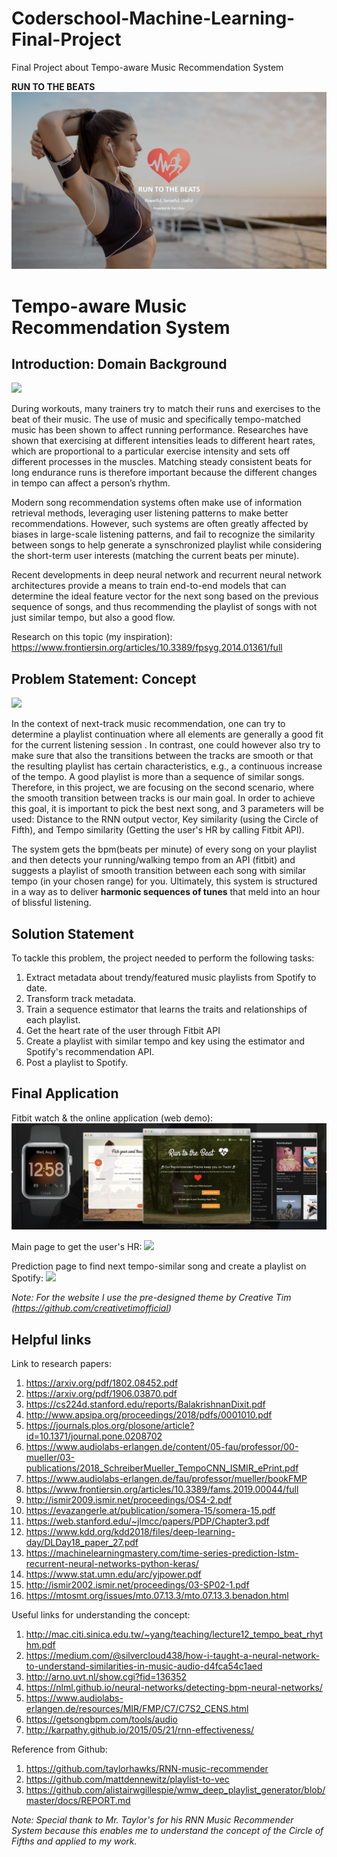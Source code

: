 # Coderschool-Machine-Learning-Final-Project
Final Project about Tempo-aware Music Recommendation System

**RUN TO THE BEATS**
![](https://github.com/gotbutchi/Coderschool-Machine-Learning-Final-Project/blob/master/pic/theme.png)

# Tempo-aware Music Recommendation System

## Introduction: Domain Background

![](https://i.imgur.com/ZrS9pqM.png)

During workouts, many trainers try to match their runs and exercises to the beat of their music. The use of music and specifically tempo-matched music has been shown to affect running performance. Researches have shown that exercising at different intensities leads to different heart rates, which are proportional to a particular exercise intensity and sets off different processes in the muscles. Matching steady consistent beats for long endurance runs is therefore important because the different changes in tempo can affect a person’s rhythm.

[](https://i.imgur.com/IeummDd.png)

Modern song recommendation systems often make use of information retrieval methods, leveraging user listening patterns to make better recommendations. However, such systems are often greatly affected by biases in large-scale listening patterns, and fail to recognize the similarity between songs to help generate a synschronized playlist while considering the short-term user interests (matching the current beats per minute).

Recent developments in deep neural network and recurrent neural network architectures provide a means to train end-to-end models that can determine the ideal feature vector for the next song based on the previous sequence of songs, and thus recommending the playlist of songs with not just similar tempo, but also a good flow.

Research on this topic (my inspiration): https://www.frontiersin.org/articles/10.3389/fpsyg.2014.01361/full

## Problem Statement: Concept

![](https://i.imgur.com/SXuXRpY.png)

In the context of next-track music recommendation, one can try to determine a playlist continuation where all elements are generally a good fit for the current listening session . In contrast, one could however also try to make sure that also the transitions between the tracks are smooth or that the resulting playlist has certain characteristics, e.g., a continuous increase of the tempo.
A good playlist is more than a sequence of similar songs. Therefore, in this project, we are focusing on the second scenario, where the smooth transition between tracks is our main goal. In order to achieve this goal, it is important to pick the best next song, and 3 parameters will be used: Distance to the RNN output vector, Key similarity (using the Circle of Fifth), and Tempo similarity (Getting the user's HR by calling Fitbit API).

The system gets the bpm(beats per minute) of every song on your playlist and then detects your running/walking tempo from an API (fitbit) and suggests a playlist of smooth transition between each song with similar tempo (in your chosen range) for you. Ultimately, this system is structured in a way as to deliver **harmonic sequences of tunes** that meld into an hour of blissful listening.

## Solution Statement

To tackle this problem, the project needed to perform the following tasks:

1. Extract metadata about trendy/featured music playlists from Spotify to date.
2. Transform track metadata.
3. Train a sequence estimator that learns the traits and relationships of each playlist.
4. Get the heart rate of the user through Fitbit API
5. Create a playlist with similar tempo and key using the estimator and Spotify's recommendation API.
6. Post a playlist to Spotify.

## Final Application
Fitbit watch & the online application (web demo):
![](https://github.com/gotbutchi/Coderschool-Machine-Learning-Final-Project/blob/master/pic/demo.png)

Main page to get the user's HR:
![](https://github.com/gotbutchi/Coderschool-Machine-Learning-Final-Project/blob/master/pic/main.png)

Prediction page to find next tempo-similar song and create a playlist on Spotify:
![](https://github.com/gotbutchi/Coderschool-Machine-Learning-Final-Project/blob/master/pic/predic.png)

*Note: For the website I use the pre-designed theme by Creative Tim (https://github.com/creativetimofficial)*

## Helpful links

Link to research papers:
1. https://arxiv.org/pdf/1802.08452.pdf
2. https://arxiv.org/pdf/1906.03870.pdf
3. https://cs224d.stanford.edu/reports/BalakrishnanDixit.pdf
4. http://www.apsipa.org/proceedings/2018/pdfs/0001010.pdf
5. https://journals.plos.org/plosone/article?id=10.1371/journal.pone.0208702
6. https://www.audiolabs-erlangen.de/content/05-fau/professor/00-mueller/03-publications/2018_SchreiberMueller_TempoCNN_ISMIR_ePrint.pdf
7. https://www.audiolabs-erlangen.de/fau/professor/mueller/bookFMP
8. https://www.frontiersin.org/articles/10.3389/fams.2019.00044/full
9. http://ismir2009.ismir.net/proceedings/OS4-2.pdf
10. https://evazangerle.at/publication/somera-15/somera-15.pdf
11. https://web.stanford.edu/~jlmcc/papers/PDP/Chapter3.pdf
12. https://www.kdd.org/kdd2018/files/deep-learning-day/DLDay18_paper_27.pdf
13. https://machinelearningmastery.com/time-series-prediction-lstm-recurrent-neural-networks-python-keras/
14. https://www.stat.umn.edu/arc/yjpower.pdf
15. http://ismir2002.ismir.net/proceedings/03-SP02-1.pdf
16. https://mtosmt.org/issues/mto.07.13.3/mto.07.13.3.benadon.html

Useful links for understanding the concept:
1. http://mac.citi.sinica.edu.tw/~yang/teaching/lecture12_tempo_beat_rhythm.pdf
2. https://medium.com/@silvercloud438/how-i-taught-a-neural-network-to-understand-similarities-in-music-audio-d4fca54c1aed
3. http://arno.uvt.nl/show.cgi?fid=136352
4. https://nlml.github.io/neural-networks/detecting-bpm-neural-networks/
5. https://www.audiolabs-erlangen.de/resources/MIR/FMP/C7/C7S2_CENS.html
6. https://getsongbpm.com/tools/audio
7. http://karpathy.github.io/2015/05/21/rnn-effectiveness/

Reference from Github:
1. https://github.com/taylorhawks/RNN-music-recommender
2. https://github.com/mattdennewitz/playlist-to-vec
3. https://github.com/alistairwgillespie/wmw_deep_playlist_generator/blob/master/docs/REPORT.md

*Note: Special thank to Mr. Taylor's for his RNN Music Recommender System because this enables me to understand the concept of the Circle of Fifths and applied to my work.*
